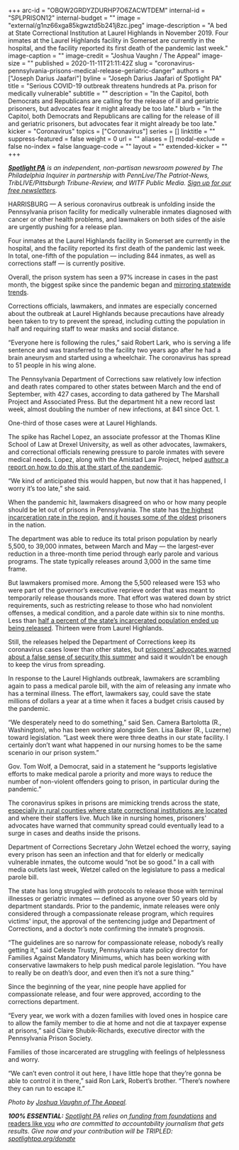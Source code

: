 +++
arc-id = "OBQW2GRDYZDURHP7O6ZACWTDEM"
internal-id = "SPLPRISON12"
internal-budget = ""
image = "external/g1nz66xga85kgwztd5b241j8zc.jpeg"
image-description = "A bed at State Correctional Institution at Laurel Highlands in November 2019. Four inmates at the Laurel Highlands facility in Somerset are currently in the hospital, and the facility reported its first death of the pandemic last week."
image-caption = ""
image-credit = "Joshua Vaughn / The Appeal"
image-size = ""
published = 2020-11-11T21:11:42Z
slug = "coronavirus-pennsylvania-prisons-medical-release-geriatric-danger"
authors = ["Joseph Darius Jaafari"]
byline = "Joseph Darius Jaafari of Spotlight PA"
title = "Serious COVID-19 outbreak threatens hundreds at Pa. prison for medically vulnerable"
subtitle = ""
description = "In the Capitol, both Democrats and Republicans are calling for the release of ill and geriatric prisoners, but advocates fear it might already be too late."
blurb = "In the Capitol, both Democrats and Republicans are calling for the release of ill and geriatric prisoners, but advocates fear it might already be too late."
kicker = "Coronavirus"
topics = ["Coronavirus"]
series = []
linktitle = ""
suppress-featured = false
weight = 0
url = ""
aliases = []
modal-exclude = false
no-index = false
language-code = ""
layout = ""
extended-kicker = ""
+++

<a href="https://www.spotlightpa.org/"><i><b>Spotlight PA</b></i></a><i> is an independent, non-partisan newsroom powered by The Philadelphia Inquirer in partnership with PennLive/The Patriot-News, TribLIVE/Pittsburgh Tribune-Review, and WITF Public Media. </i><a href="https://www.spotlightpa.org/newsletters"><i>Sign up for our free newsletters</i></a><i>.</i>

HARRISBURG — A serious coronavirus outbreak is unfolding inside the Pennsylvania prison facility for medically vulnerable inmates diagnosed with cancer or other health problems, and lawmakers on both sides of the aisle are urgently pushing for a release plan.

Four inmates at the Laurel Highlands facility in Somerset are currently in the hospital, and the facility reported its first death of the pandemic last week. In total, one-fifth of the population — including 844 inmates, as well as corrections staff — is currently positive.

Overall, the prison system has seen a 97% increase in cases in the past month, the biggest spike since the pandemic began and <a href="https://www.spotlightpa.org/news/2020/03/pa-coronavirus-updates-cases-map-live-tracker/" target=_blank>mirroring statewide trends</a>.

Corrections officials, lawmakers, and inmates are especially concerned about the outbreak at Laurel Highlands because precautions have already been taken to try to prevent the spread, including cutting the population in half and requiring staff to wear masks and social distance.

“Everyone here is following the rules,” said Robert Lark, who is serving a life sentence and was transferred to the facility two years ago after he had a brain aneurysm and started using a wheelchair. The coronavirus has spread to 51 people in his wing alone.

<script src="https://www.spotlightpa.org/embed.js" async></script><div data-spl-embed-version="1" data-spl-src="https://www.spotlightpa.org/embeds/donate/?teaser_text=Spotlight%20PA%20provides%20essential%2C%20public-service%20journalism%20thanks%20to%20its%20dedicated%20and%20passionate%20members.%20%3Cb%3EJoin%20today%20and%20we'll%20DOUBLE%20your%20gift.%3C%2Fb%3E&cta_text=YES%2C%20DOUBLE%20MY%20GIFT&eyebrow_text=BECOME%20A%20MEMBER"></div>

The Pennsylvania Department of Corrections saw relatively low infection and death rates compared to other states between March and the end of September, with 427 cases, according to data gathered by The Marshall Project and Associated Press. But the department hit a new record last week, almost doubling the number of new infections, at 841 since Oct. 1.

One-third of those cases were at Laurel Highlands.

The spike has Rachel Lopez, an associate professor at the Thomas Kline School of Law at Drexel University, as well as other advocates, lawmakers, and correctional officials renewing pressure to parole inmates with severe medical needs. Lopez, along with the Amistad Law Project, helped <a href="https://drexel.edu/law/about/news/articles/overview/2020/July/clc-pandemic-pa-prisons-report/">author a report on how to do this at the start of the pandemic</a>.

“We kind of anticipated this would happen, but now that it has happened, I worry it’s too late,” she said.

When the pandemic hit, lawmakers disagreed on who or how many people should be let out of prisons in Pennsylvania. The state has <a href="https://www.vera.org/downloads/pdfdownloads/state-incarceration-trends-pennsylvania.pdf">the highest incarceration rate in the region</a>, <a href="https://theappeal.org/death-by-incarceration-pennsylvania-photo-essay/">and it houses some of the oldest</a> prisoners in the nation.

The department was able to reduce its total prison population by nearly 5,500, to 39,000 inmates, between March and May — the largest-ever reduction in a three-month time period through early parole and various programs. The state typically releases around 3,000 in the same time frame.

But lawmakers promised more. Among the 5,500 released were 153 who were part of the governor’s executive reprieve order that was meant to temporarily release thousands more. That effort was watered down by strict requirements, such as restricting release to those who had nonviolent offenses, a medical condition, and a parole date within six to nine months. Less than <a href="https://www.spotlightpa.org/news/2020/06/pennsylvania-coronavirus-reprieves-state-prisons/">half a percent of the state’s incarcerated population ended up being released</a>. Thirteen were from Laurel Highlands.

<div id="vis-chart-prison-covid--container"></div>
<script src="https://pym.nprapps.org/pym.v1.min.js"></script>
<script>new pym.Parent("vis-chart-prison-covid--container", "https://interactives.data.spotlightpa.org/2020/vis-chart-prison-covid/", {});</script>

Still, the releases helped the Department of Corrections keep its coronavirus cases lower than other states, but <a href="https://www.witf.org/2020/04/17/prison-design-creates-ideal-environment-for-coronavirus/">prisoners' advocates warned about a false sense of security this summer</a> and said it wouldn’t be enough to keep the virus from spreading.

In response to the Laurel Highlands outbreak, lawmakers are scrambling again to pass a medical parole bill, with the aim of releasing any inmate who has a terminal illness. The effort, lawmakers say, could save the state millions of dollars a year at a time when it faces a budget crisis caused by the pandemic.

“We desperately need to do something,” said Sen. Camera Bartolotta (R., Washington), who has been working alongside Sen. Lisa Baker (R., Luzerne) toward legislation. “Last week there were three deaths in our state facility. I certainly don’t want what happened in our nursing homes to be the same scenario in our prison system.”

Gov. Tom Wolf, a Democrat, said in a statement he “supports legislative efforts to make medical parole a priority and more ways to reduce the number of non-violent offenders going to prison, in particular during the pandemic.”

The coronavirus spikes in prisons are mimicking trends across the state, <a href="https://www.prisonsociety.org/covid-19">especially in rural counties where state correctional institutions are located</a> and where their staffers live. Much like in nursing homes, prisoners' advocates have warned that community spread could eventually lead to a surge in cases and deaths inside the prisons.

Department of Corrections Secretary John Wetzel echoed the worry, saying every prison has seen an infection and that for elderly or medically vulnerable inmates, the outcome would “not be so good.” In a call with media outlets last week, Wetzel called on the legislature to pass a medical parole bill.

The state has long struggled with protocols to release those with terminal illnesses or geriatric inmates — defined as anyone over 50 years old by department standards. Prior to the pandemic, inmate releases were only considered through a compassionate release program, which requires victims' input, the approval of the sentencing judge and Department of Corrections, and a doctor’s note confirming the inmate’s prognosis.

<script src="https://www.spotlightpa.org/embed.js" async></script><div data-spl-embed-version="1" data-spl-src="https://www.spotlightpa.org/embeds/newsletter-covid/"></div>

“The guidelines are so narrow for compassionate release, nobody’s really getting it,” said Celeste Trusty, Pennsylvania state policy director for Families Against Mandatory Minimums, which has been working with conservative lawmakers to help push medical parole legislation. “You have to really be on death’s door, and even then it’s not a sure thing.”

Since the beginning of the year, nine people have applied for compassionate release, and four were approved, according to the corrections department.

“Every year, we work with a dozen families with loved ones in hospice care to allow the family member to die at home and not die at taxpayer expense at prisons,” said Claire Shubik-Richards, executive director with the Pennsylvania Prison Society.

Families of those incarcerated are struggling with feelings of helplessness and worry.

“We can’t even control it out here, I have little hope that they’re gonna be able to control it in there,” said Ron Lark, Robert’s brother. “There’s nowhere they can run to escape it.”

<i>Photo by </i><a href="https://theappeal.org/death-by-incarceration-pennsylvania-photo-essay/" target=_blank><i>Joshua Vaughn of The Appeal</i></a><i>.</i>

<i><b>100% ESSENTIAL:</b></i><i> </i><a href="https://www.spotlightpa.org/"><i>Spotlight PA</i></a><i> relies on</i><a href="https://www.spotlightpa.org/support"><i> funding from foundations</i></a><i> </i><a href="https://www.spotlightpa.org/support">and readers like you</a><i> who are committed to accountability journalism that gets results. Give now and your contribution will be TRIPLED: </i><a href="http://spotlightpa.org/donate"><i>spotlightpa.org/donate</i></a>
